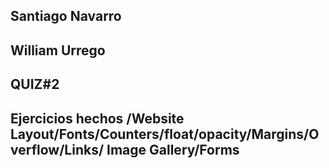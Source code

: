 ## Santiago Navarro 
## William Urrego
## QUIZ#2
## Ejercicios hechos /Website Layout/Fonts/Counters/float/opacity/Margins/Overflow/Links/ Image Gallery/Forms
